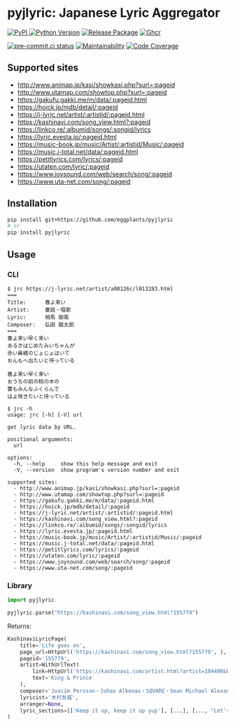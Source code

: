 # pyjlyric: Japanese Lyric Aggregator

[![PyPI](
  <https://img.shields.io/pypi/v/pyjlyric?color=blue>
  ) ![Python Version](
  <https://img.shields.io/pypi/pyversions/pyjlyric>
  )](
  <https://pypi.org/project/pyjlyric/>
) [![Release Package](
  <https://github.com/eggplants/pyjlyric/actions/workflows/release.yml/badge.svg>
  )](
  <https://github.com/eggplants/pyjlyric/actions/workflows/release.yml>
) [![Ghcr](
  <https://ghcr-badge.egpl.dev/eggplants/pyjlyric/size>
  )](
  <https://github.com/eggplants/pyjlyric/pkgs/container/pyjlyric/74193340?tag=latest>
)

[![pre-commit.ci status](
  <https://results.pre-commit.ci/badge/github/eggplants/pyjlyric/master.svg>
  )](
  <https://results.pre-commit.ci/latest/github/eggplants/pyjlyric/master>
) [![Maintainability](
  <https://qlty.sh/badges/1d3588fe-b2bd-4903-b301-3bfb8064ddf3/maintainability.svg>
  )](
  <https://qlty.sh/gh/eggplants/projects/pyjlyric>
) [![Code Coverage](
  <https://qlty.sh/badges/1d3588fe-b2bd-4903-b301-3bfb8064ddf3/test_coverage.svg>
  )](
  <https://qlty.sh/gh/eggplants/projects/pyjlyric>
)

## Supported sites

- <http://www.animap.jp/kasi/showkasi.php?surl=:pageid>
- <http://www.utamap.com/showtop.php?surl=:pageid>
- <https://gakufu.gakki.me/m/data/:pageid.html>
- <https://hoick.jp/mdb/detail/:pageid>
- <https://j-lyric.net/artist/:artistid/:pageid.html>
- <https://kashinavi.com/song_view.html?:pageid>
- <https://linkco.re/:albumid/songs/:songid/lyrics>
- <https://lyric.evesta.jp/:pageid.html>
- <https://music-book.jp/music/Artist/:artistid/Music/:pageid>
- <https://music.j-total.net/data/:pageid.html>
- <https://petitlyrics.com/lyrics/:pageid>
- <https://utaten.com/lyric/:pageid>
- <https://www.joysound.com/web/search/song/:pageid>
- <https://www.uta-net.com/song/:pageid>

## Installation

```sh
pip install git+https://github.com/eggplants/pyjlyric
# or
pip install pyjlyric
```

## Usage

### CLI

<!-- markdownlint-disable MD010 -->

```shellsession
$ jrc https://j-lyric.net/artist/a00126c/l013283.html
===
Title:		春よ来い
Artist:		童謡・唱歌
Lyric:		相馬 御風
Composer:	弘田 龍太郎
===
春よ来い早く来い
あるきはじめたみいちゃんが
赤い鼻緒のじょじょはいて
おんもへ出たいと待っている

春よ来い早く来い
おうちの前の桃の木の
蕾もみんなふくらんで
はよ咲きたいと待っている
```

<!-- markdownlint-enable MD010 -->

```shellsession
$ jrc -h
usage: jrc [-h] [-V] url

get lyric data by URL.

positional arguments:
  url

options:
  -h, --help     show this help message and exit
  -V, --version  show program's version number and exit

supported sites:
  - http://www.animap.jp/kasi/showkasi.php?surl=:pageid
  - http://www.utamap.com/showtop.php?surl=:pageid
  - https://gakufu.gakki.me/m/data/:pageid.html
  - https://hoick.jp/mdb/detail/:pageid
  - https://j-lyric.net/artist/:artistid/:pageid.html
  - https://kashinavi.com/song_view.html?:pageid
  - https://linkco.re/:albumid/songs/:songid/lyrics
  - https://lyric.evesta.jp/:pageid.html
  - https://music-book.jp/music/Artist/:artistid/Music/:pageid
  - https://music.j-total.net/data/:pageid.html
  - https://petitlyrics.com/lyrics/:pageid
  - https://utaten.com/lyric/:pageid
  - https://www.joysound.com/web/search/song/:pageid
  - https://www.uta-net.com/song/:pageid
```

### Library

```python
import pyjlyric

pyjlyric.parse("https://kashinavi.com/song_view.html?155779")
```

Returns:

```python
KashinaviLyricPage(
    title='Life goes on',
    page_url=HttpUrl('https://kashinavi.com/song_view.html?155779', ),
    pageid='155779',
    artist=WithUrlText(
        link=HttpUrl('https://kashinavi.com/artist.html?artist=104498&kashu=King+%26+Prince&start=1', ),
        text='King & Prince'
    ),
    composer='Joacim Persson・Johan Alkenas・SQVARE・Sean Michael Alexander',
    lyricist='木村友威',
    arranger=None,
    lyric_sections=[['Keep it up, keep it up yup'], [...], [..., "Let's live it up"]]
)
```
